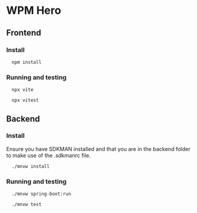 # WPM Hero

## Frontend

### Install

```
  npm install
```

### Running and testing
```
  npx vite

  npx vitest
```
## Backend

### Install

Ensure you have SDKMAN installed and that you are in the backend folder to make use of the .sdkmanrc file.

```
  ./mnvw install
```

### Running and testing

```
  ./mnvw spring-boot:run

  ./mnvw test
```


